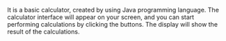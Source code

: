 It is a basic calculator, created by using Java programming language. 
The calculator interface will appear on your screen, and you can start performing calculations by clicking the buttons. The display will show the result of the calculations.
